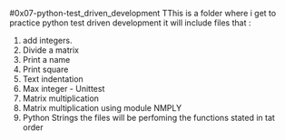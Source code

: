 #0x07-python-test_driven_development
TThis is a folder where i get to practice python test driven development
it will include files that :
1. add integers.
2. Divide a matrix
3. Print a name
4.  Print square
5.  Text indentation
6. Max integer - Unittest
7. Matrix multiplication
8. Matrix multiplication using module NMPLY
9.  Python Strings
the files will be perfoming the functions stated in tat order  
